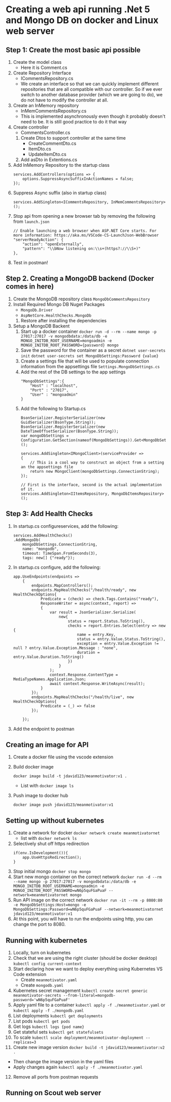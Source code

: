 # Creating a web api running .Net 5 and Mongo DB on docker and Linux web server

## Step 1: Create the most basic api possible
1. Create the model class
    * Here it is Comment.cs
2. Create Repository Interface
    * ICommentsRepository.cs
    * We create an interface so that we can quickly implement different repositories that are all compatible with our controller. So if we ever switch to another database provider (which we are going to do), we do not have to modify the controller at all.
3. Create an InMemory repository
    * InMemCommentsRepository.cs
    * This is implemented asynchronously even though it probably doesn't need to be. It is still good practice to do it that way
4. Create controller
    * CommentsController.cs
    1. Create Dtos to support controller at the same time
        * CreateCommentDto.cs
        * ItemDto.cs
        * UpdateItemDto.cs
    2. Add asDto in Extentions.cs
5. Add InMemory Repository to the startup class
    ```
    services.AddControllers(options => {
        options.SuppressAsyncSuffixInActionNames = false;
    });
    ```
6. Suppress Async suffix (also in startup class)
    ```
    services.AddSingleton<ICommentsRepository, InMemCommentsRepository>();
    ```
7. Stop api from opening a new browser tab by removing the following from ```launch.json```
    ```
    // Enable launching a web browser when ASP.NET Core starts. For more information: https://aka.ms/VSCode-CS-LaunchJson-WebBrowser
    "serverReadyAction": {
        "action": "openExternally",
        "pattern": "\\bNow listening on:\\s+(https?://\\S+)"
    },
    ```
8. Test in postman!

## Step 2. Creating a MongoDB backend (Docker comes in here)
1. Create the MongoDB repository class
    ```MongoDbCommentsRepository```
2. Install Required Mongo DB Nuget Packages
    * ```MongoDb.Driver```
    * ```AspNetCore.HealthChecks.MongoDb```
    1. Restore after installing the dependencies
3. Setup a MongoDB Backent
    1. Start up a docker container
        ```docker run -d --rm --name mongo -p 27017:27017 -v mongodbdata:/data/db -e MONGO_INITDB_ROOT_USERNAME=mongoadmin -e MONGO_INITDB_ROOT_PASSWORD={password} mongo```
    2.  Save the password for the container as a secret
        ```dotnet user-secrets init```
        ```dotnet user-secrets set MongoDbSettings:Password {value}```  
    3. Create a settings file that will be used to populate connection information from the appsettings file
        ```Settings.MongoDbSettings.cs```
    4. Add the rest of the DB settings to the app settings
        ```
        "MongoDbSettings":{
            "Host" : "localhost",
            "Port" : "27017",
            "User" : "mongoadmin"
        }
        ```
    5. Add the following to Startup.cs
        ```
        BsonSerializer.RegisterSerializer(new GuidSerializer(BsonType.String));
        BsonSerializer.RegisterSerializer(new DateTimeOffsetSerializer(BsonType.String));
        var mongoDbSettings = Configuration.GetSection(nameof(MongoDbSettings)).Get<MongoDbSettings>();

        services.AddSingleton<IMongoClient>(serviceProvider => 
        {
            // This is a cool way to construct an object from a setting an the appsettings file
            return new MongoClient(mongoDbSettings.ConnectionString);
        });
        
        // First is the interface, second is the actual implementation of it.
        services.AddSingleton<IItemsRepository, MongoDbItemsRepository>();
        ```

## Step 3: Add Health Checks

1. In startup.cs configureservices, add the following:
    ```
    services.AddHealthChecks()
    .AddMongoDb(
        mongoDbSettings.ConnectionString,
        name: "mongodb", 
        timeout: TimeSpan.FromSeconds(3),
        tags: new[] {"ready"});
    ```

2. In startup.cs configure, add the following:
    ```
    app.UseEndpoints(endpoints =>
        {
            endpoints.MapControllers();
            endpoints.MapHealthChecks("/health/ready", new HealthCheckOptions{
                Predicate = (check) => check.Tags.Contains("ready"),
                ResponseWriter = async(context, report) => 
                {
                    var result = JsonSerializer.Serialize(
                        new{
                            status = report.Status.ToString(),
                            checks = report.Entries.Select(entry => new {
                                name = entry.Key,
                                status = entry.Value.Status.ToString(),
                                exception = entry.Value.Exception != null ? entry.Value.Exception.Message : "none",
                                duration = entry.Value.Duration.ToString()
                            })
                        }
                    );
                    context.Response.ContentType = MediaTypeNames.Application.Json;
                    await context.Response.WriteAsync(result);
                }
            });
            endpoints.MapHealthChecks("/health/live", new HealthCheckOptions{
                Predicate = (_) => false
            });          

        });
    ```
3. Add the endpoint to postman

## Creating an image for API
1. Create a docker file using the vscode extension
2. Build docker image

    ```docker image build -t jdavid123/meanmotivator:v1 .```
    * List with ```docker image ls```
3. Push image to docker hub

    ```docker image push jdavid123/meanmotivator:v1```

## Setting up without kubernetes
1. Create a network for docker
    ```docker network create meanmotivatornet```
    * list with ```docker network ls```
2. Selectively shut off https redirection
    ```
    if(env.IsDevelopment()){
        app.UseHttpsRedirection();
    }
    ```
2. Stop initial mongo
    ```docker stop mongo```
3. Start new mongo container on the correct network
    ```docker run -d --rm --name mongo -p 27017:27017 -v mongodbdata:/data/db -e MONGO_INITDB_ROOT_USERNAME=mongoadmin -e MONGO_INITDB_ROOT_PASSWORD=wN6p5quFGaPuaF --network=meanmotivatornet mongo```
4. Run API image on the correct network
```docker run -it --rm -p 8080:80 -e MongoDbSettings:Host=mongo -e MongoDbSettings:Password=wN6p5quFGaPuaF --network=meanmotivatornet jdavid123/meanmotivator:v1```
5. At this point, you will have to run the endpoints using http, you can change the port to 8080.

## Running with kubernetes
1. Locally, turn on kubernetes
2. Check that we are using the right cluster (should be docker desktop)
```kubectl config current-context```
3. Start declaring how we want to deploy everything using Kubernetes VS Code extension
    * Create ```meanmotivator.yaml```
    * Create ```mongodb.yaml```
4. Kubernetes secret management
```kubectl create secret generic meanmotivator-secrets --from-literal=mongodb-password='wN6p5quFGaPuaF'```
5. Apply yaml file to a container
```kubectl apply -f ./meanmotivator.yaml```
or
```kubectl apply -f ./mongodb.yaml```
6. List deployments
```kubectl get deployments```
7. List pods
```kubectl get pods```
8. Get logs
```kubectl logs {pod name}```
9. Get stateful sets
```kubectl get statefulsets```
10. To scale
```kubectl scale deployment/meanmotivator-deployment --replicas=3```
11. Create new image version
```docker build -t jdavid123/meanmotivator:v2 .```
* Then change the image version in the yaml files
* Apply changes again
```kubectl apply -f ./meanmotivator.yaml```

12. Remove all ports from postman requests

## Running on Scout web server
